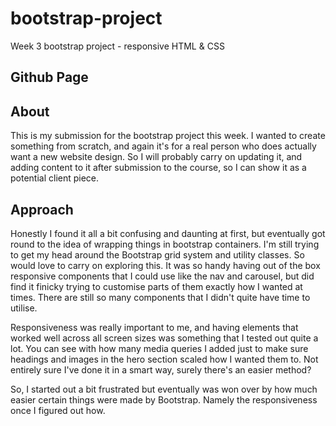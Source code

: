 # bootstrap-project
Week 3 bootstrap project - responsive HTML &amp; CSS

## Github Page


## About
This is my submission for the bootstrap project this week.
I wanted to create something from scratch, and again it's for a real person who does actually want a new website design.
So I will probably carry on updating it, and adding content to it after submission to the course, so I can show it as a potential client piece.

## Approach
Honestly I found it all a bit confusing and daunting at first, but eventually got round to the idea of wrapping things in bootstrap containers.
I'm still trying to get my head around the Bootstrap grid system and utility classes. So would love to carry on exploring this.
It was so handy having out of the box responsive components that I could use like the nav and carousel, but did find it finicky trying to customise parts of them exactly how I wanted at times. There are still so many components that I didn't quite have time to utilise. 

Responsiveness was really important to me, and having elements that worked well across all screen sizes was something that I tested out quite a lot.
You can see with how many media queries I added just to make sure headings and images in the hero section scaled how I wanted them to. Not entirely sure I've done it in a smart way, surely there's an easier method?

So, I started out a bit frustrated but eventually was won over by how much easier certain things were made by Bootstrap. Namely the responsiveness once I figured out how.

